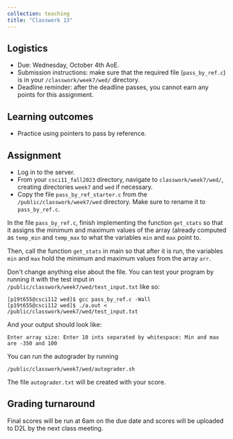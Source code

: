 ```yaml
---
collection: teaching
title: "Classwork 13"
---
```


## Logistics
* Due: Wednesday, October 4th AoE.
* Submission instructions: make sure that the required file (`pass_by_ref.c`) is in your
	`/classwork/week7/wed/` directory.
* Deadline reminder: after the deadline passes, you cannot earn any points for
	this assignment.

## Learning outcomes
* Practice using pointers to pass by reference.

## Assignment

* Log in to the server.
* From your `csci11_fall2023` directory, navigate to `classwork/week7/wed/`, creating directories `week7` and `wed` if necessary.
* Copy the file `pass_by_ref_starter.c` from the `/public/classwork/week7/wed`
	directory. Make sure to rename it to `pass_by_ref.c`.

In the file `pass_by_ref.c`, finish implementing the function `get_stats` so that it assigns the minimum and maximum values of the array (already computed as
`temp_min` and `temp_max` to what the variables `min` and `max` point to.

Then, call the function `get_stats` in main so that after it is run, the
variables `min` and `max` hold the minimum and maximum values from the array
`arr`.

Don't change anything else about the file. You can test your program by running
it with the test input in `/public/classwork/week7/wed/test_input.txt` like so:

```
[p19t655@csci112 wed]$ gcc pass_by_ref.c -Wall
[p19t655@csci112 wed]$ ./a.out < /public/classwork/week7/wed/test_input.txt
```

And your output should look like:

```
Enter array size: Enter 10 ints separated by whitespace: Min and max are -350 and 100
```

You can run the autograder by running

```
/public/classwork/week7/wed/autograder.sh
```

The file `autograder.txt` will be created with your score.

## Grading turnaround
Final scores will be run at 6am on the due date and scores will be
uploaded to D2L by the next class meeting.
